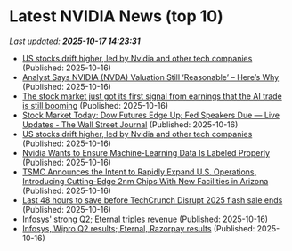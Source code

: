 # Latest NVIDIA News (top 10)
_Last updated: **2025-10-17 14:23:31**_

- [US stocks drift higher, led by Nvidia and other tech companies](https://biztoc.com/x/7618f39b021fb9fb) (Published: 2025-10-16)
- [Analyst Says NVIDIA (NVDA) Valuation Still ‘Reasonable’ – Here’s Why](https://finance.yahoo.com/news/analyst-says-nvidia-nvda-valuation-141501414.html) (Published: 2025-10-16)
- [The stock market just got its first signal from earnings that the AI trade is still booming](https://www.businessinsider.com/tsmc-earnings-q3-tsm-stock-price-ai-chips-nvda-tech-2025-10) (Published: 2025-10-16)
- [Stock Market Today: Dow Futures Edge Up; Fed Speakers Due — Live Updates - The Wall Street Journal](https://slashdot.org/firehose.pl?op=view&amp;id=179807302) (Published: 2025-10-16)
- [US stocks drift higher, led by Nvidia and other tech companies](https://www.bostonherald.com/2025/10/16/stock-market-tsmc-profits-boost/) (Published: 2025-10-16)
- [Nvidia Wants to Ensure Machine-Learning Data Is Labeled Properly](https://biztoc.com/x/859b1d091aee7fd5) (Published: 2025-10-16)
- [TSMC Announces the Intent to Rapidly Expand U.S. Operations, Introducing Cutting-Edge 2nm Chips With New Facilities in Arizona](https://wccftech.com/tsmc-announces-the-intent-to-rapidly-expand-us-operations/) (Published: 2025-10-16)
- [Last 48 hours to save before TechCrunch Disrupt 2025 flash sale ends](https://techcrunch.com/2025/10/16/only-48-hours-left-to-save-before-the-techcrunch-disrupt-2025-flash-sale-ends/) (Published: 2025-10-16)
- [Infosys' strong Q2; Eternal triples revenue](https://economictimes.indiatimes.com/tech/newsletters/tech-top-5/infosys-strong-q2-eternal-triples-revenue/articleshow/124606784.cms) (Published: 2025-10-16)
- [Infosys, Wipro Q2 results; Eternal, Razorpay results](https://economictimes.indiatimes.com/tech/newsletters/tech-top-5/infosys-wipro-q2-results-eternal-razorpay-results/articleshow/124606784.cms) (Published: 2025-10-16)

